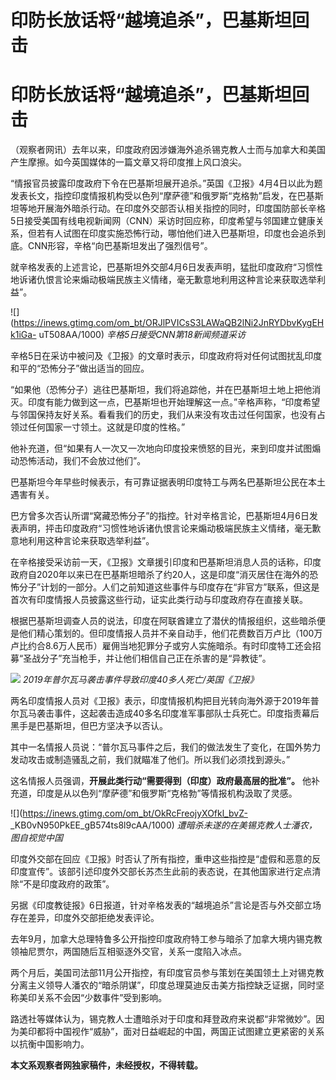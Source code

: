 # 印防长放话将“越境追杀”，巴基斯坦回击

# 印防长放话将“越境追杀”，巴基斯坦回击

（观察者网讯）去年以来，印度政府因涉嫌海外追杀锡克教人士而与加拿大和美国产生摩擦。如今英国媒体的一篇文章又将印度推上风口浪尖。

“情报官员披露印度政府下令在巴基斯坦展开追杀。”英国《卫报》4月4日以此为题发表长文，指控印度情报机构受以色列“摩萨德”和俄罗斯“克格勃”启发，在巴基斯坦等地开展海外暗杀行动。在印度外交部否认相关指控的同时，印度国防部长辛格5日接受美国有线电视新闻网（CNN）采访时回应称，印度希望与邻国建立健康关系，但若有人试图在印度实施恐怖行动，哪怕他们进入巴基斯坦，印度也会追杀到底。CNN形容，辛格“向巴基斯坦发出了强烈信号”。

就辛格发表的上述言论，巴基斯坦外交部4月6日发表声明，猛批印度政府“习惯性地诉诸仇恨言论来煽动极端民族主义情绪，毫无歉意地利用这种言论来获取选举利益”。

![](https://inews.gtimg.com/om_bt/ORJlPVICsS3LAWaQB2lNi2JnRYDbvKygEHk1iGa-
uT508AA/1000) _辛格5日接受CNN第18新闻频道采访_

辛格5日在采访中被问及《卫报》的文章时表示，印度政府将对任何试图扰乱印度和平的“恐怖分子”做出适当的回应。

“如果他（恐怖分子）逃往巴基斯坦，我们将追踪他，并在巴基斯坦土地上把他消灭。印度有能力做到这一点，巴基斯坦也开始理解这一点。”辛格声称，“印度希望与邻国保持友好关系。看看我们的历史，我们从来没有攻击过任何国家，也没有占领过任何国家一寸领土。这就是印度的性格。”

他补充道，但“如果有人一次又一次地向印度投来愤怒的目光，来到印度并试图煽动恐怖活动，我们不会放过他们”。

巴基斯坦今年早些时候表示，有可靠证据表明印度特工与两名巴基斯坦公民在本土遇害有关。

巴方曾多次否认所谓“窝藏恐怖分子”的指控。针对辛格言论，巴基斯坦4月6日发表声明，抨击印度政府“习惯性地诉诸仇恨言论来煽动极端民族主义情绪，毫无歉意地利用这种言论来获取选举利益”。

在辛格接受采访前一天，《卫报》文章援引印度和巴基斯坦消息人员的话称，印度政府自2020年以来已在巴基斯坦暗杀了约20人，这是印度“消灭居住在海外的恐怖分子”计划的一部分。人们之前知道这些事件与印度存在“非官方”联系，但这是首次有印度情报人员披露这些行动，证实此类行动与印度政府存在直接关联。

根据巴基斯坦调查人员的说法，印度在阿联酋建立了潜伏的情报组织，这些暗杀便是他们精心策划的。但印度情报人员并不亲自动手，他们花费数百万卢比（100万卢比约合8.6万人民币）雇佣当地犯罪分子或穷人实施暗杀。有时印度特工还会招募“圣战分子”充当枪手，并让他们相信自己正在杀害的是“异教徒”。

![](https://inews.gtimg.com/om_bt/Ou3ehzRVE7Y8_Y3AoxFJGPtkIP6iggCHsQKgjJQ36_ZDQAA/1000)
_2019年普尔瓦马袭击事件导致印度40多人死亡/英国《卫报》_

两名印度情报人员对《卫报》表示，印度情报机构把目光转向海外源于2019年普尔瓦马袭击事件，这起袭击造成40多名印度准军事部队士兵死亡。印度指责幕后黑手是巴基斯坦，但巴方坚决予以否认。

其中一名情报人员说：“普尔瓦马事件之后，我们的做法发生了变化，在国外势力发动攻击或制造骚乱之前，我们就瞄准了他们。所以我们必须找到源头。”

这名情报人员强调，**开展此类行动“需要得到（印度）政府最高层的批准”。** 他补充道，印度是从以色列“摩萨德”和俄罗斯“克格勃”等情报机构汲取了灵感。

![](https://inews.gtimg.com/om_bt/OkRcFreojyXOfkl_bvZ-
_KB0vN950PkEE_gB574ts8l9cAA/1000) _遭暗杀未遂的在美锡克教人士潘农，图自视觉中国_

印度外交部在回应《卫报》时否认了所有指控，重申这些指控是“虚假和恶意的反印度宣传”。该部引述印度外交部长苏杰生此前的表态说，在其他国家进行定点清除“不是印度政府的政策”。

另据《印度教徒报》6日报道，针对辛格发表的“越境追杀”言论是否与外交部立场存在差异，印度外交部拒绝发表评论。

去年9月，加拿大总理特鲁多公开指控印度政府特工参与暗杀了加拿大境内锡克教领袖尼贾尔，两国随后互相驱逐外交官，关系一度陷入冰点。

两个月后，美国司法部11月公开指控，有印度官员参与策划在美国领土上对锡克教分离主义领导人潘农的“暗杀阴谋”，印度总理莫迪反击美方指控缺乏证据，同时坚称美印关系不会因“少数事件”受到影响。

路透社等媒体认为，锡克教人士遭暗杀对于印度和拜登政府来说都“非常微妙”。因为美印都将中国视作“威胁”，面对日益崛起的中国，两国正试图建立更紧密的关系以抗衡中国影响力。

**本文系观察者网独家稿件，未经授权，不得转载。**

